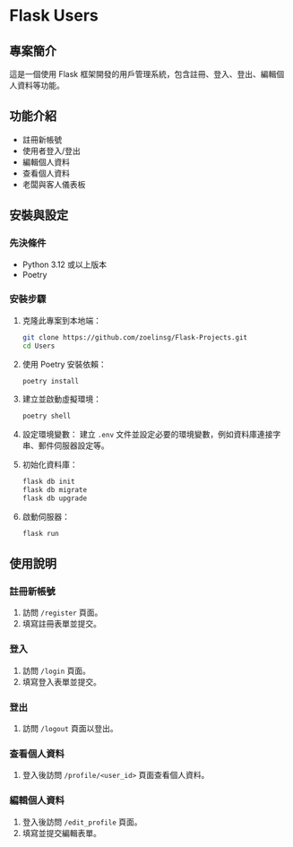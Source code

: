 # Flask Users

## 專案簡介
這是一個使用 Flask 框架開發的用戶管理系統，包含註冊、登入、登出、編輯個人資料等功能。

## 功能介紹
- 註冊新帳號
- 使用者登入/登出
- 編輯個人資料
- 查看個人資料
- 老闆與客人儀表板

## 安裝與設定

### 先決條件
- Python 3.12 或以上版本
- Poetry

### 安裝步驟
1. 克隆此專案到本地端：
    ```bash
    git clone https://github.com/zoelinsg/Flask-Projects.git
    cd Users
    ```

2. 使用 Poetry 安裝依賴：
    ```bash
    poetry install
    ```

3. 建立並啟動虛擬環境：
    ```bash
    poetry shell
    ```

4. 設定環境變數：
    建立 `.env` 文件並設定必要的環境變數，例如資料庫連接字串、郵件伺服器設定等。

5. 初始化資料庫：
    ```bash
    flask db init
    flask db migrate
    flask db upgrade
    ```

6. 啟動伺服器：
    ```bash
    flask run
    ```

## 使用說明

### 註冊新帳號
1. 訪問 `/register` 頁面。
2. 填寫註冊表單並提交。

### 登入
1. 訪問 `/login` 頁面。
2. 填寫登入表單並提交。

### 登出
1. 訪問 `/logout` 頁面以登出。

### 查看個人資料
1. 登入後訪問 `/profile/<user_id>` 頁面查看個人資料。

### 編輯個人資料
1. 登入後訪問 `/edit_profile` 頁面。
2. 填寫並提交編輯表單。

